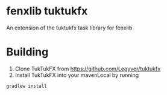 # fenxlib tuktukfx
An extension of the tuktukfx task library for fenxlib

# Building
1. Clone TukTukFX from https://github.com/Legyver/tuktukfx
1. Install TukTukFX into your mavenLocal by running
```shell
gradlew install
```
